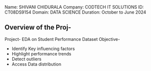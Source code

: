 Name: SHIVANI CHIDURALA
Company: CODTECH IT SOLUTIONS
ID: CT08DS9154
Domain: DATA SCIENCE
Duration: October to June 2024


Overview of the Proj-
----------------------
Project- EDA on Student Performance Dataset
Objective- 
* Identify Key influencing factors
* Highlight performance trends
* Detect outliers
* Access Data distribution

